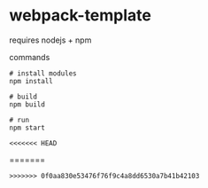 # webpack-template

requires nodejs + npm

commands
```
# install modules
npm install

# build
npm build

# run
npm start

<<<<<<< HEAD
```
=======
```
>>>>>>> 0f0aa830e53476f76f9c4a8dd6530a7b41b42103
